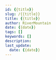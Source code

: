 ```yaml
---
id: {{title}}
slug: /{{title}}
title: {{title}}
author: RiverMountain  
date: {{date}}
tags: []  
keywords: []
description: 
last_update:
  date: {{date}}
---
```


